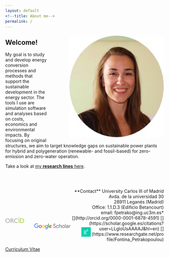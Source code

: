 ```yaml
---
layout: default
<!--title: About me-->
permalink: /
---
```


<!-- ![Fontina Petrakopoulou](/files/1_.png){:style="float: left;margin-right: 20px;margin-top: 7px;" width="50px"} -->
<img src="/files/figs/Me_yellow.jpg" alt="Fontina Petrakopoulou" width="300px" style="float: right;margin-left: 70px;margin-top: 7px;margin-bottom: 5px">


<h2>Welcome!</h2>

My goal is to study and develop energy conversion processes and methods that support the sustainable development in the energy sector. The tools I use are simulation software and analyses based on costs, economics and environmental impacts. By focusing on original structures, we aim to target knowledge gaps on sustainable power plants for hybrid and polygeneration (renewable- and fossil-based) for zero-emission and zero-water operation.

<!-- I work on the simulation and optimization of energy conversion processes using thermodynamic, economic and environmental criteria. The systems I study include, among others, renewable- and fossil-based power plants, biofuel generation processes and zero-emission energy processes (including CO2 capture). 

Come work with us and be part of a forward thinking research group. I am open to new ideas and I support innovative and attractive proposals. Contact me by e-mail with a CV and your research interests.-->

Take a look at [my **research lines** here](http://fontina-petrakopoulou.github.io/research/).

<!-- I am always looking for motivated students and researchers to come work with me and be part of a forward thinking research group. I am open to new ideas and I support innovative and attractive proposals. Contact me by e-mail with a CV and your research interests. -->
<br><br>

<p style="text-align:right;"> 
**Contact**   
University Carlos III of Madrid<br>   
Avda. de la universidad 30<br>  
28911 Leganés (Madrid)<br>  
Office: 1.1.D.3 (Edificio Betancourt)<br>   
email: fpetrako@ing.uc3m.es*<br>
  [<img src="/files/orcid-logo.png" alt="Fontina Petrakopoulou" width="60px" style="float: left;margin-right: 30px;margin-top: 6px;margin-bottom: 0px;">](http://orcid.org/0000-0001-6878-4591)
[<img src="/files/Scholar.png" alt="Fontina Petrakopoulou" width="120px" style="float: left;margin-right:32px;margin-top: 4px;margin-bottom: 0px;">](https://scholar.google.es/citations?user=LLgloUsAAAAJ&amp;hl=en)
[<img src="/files/researchgate-dss.png" alt="Fontina Petrakopoulou" width="30px" style="float: left;margin-right: 0px;margin-top: 4px;margin-bottom: 0px;">](https://www.researchgate.net/profile/Fontina_Petrakopoulou)
<br>

[Curriculum Vitae](http://fontina-petrakopoulou.github.io/CV/) </p>

